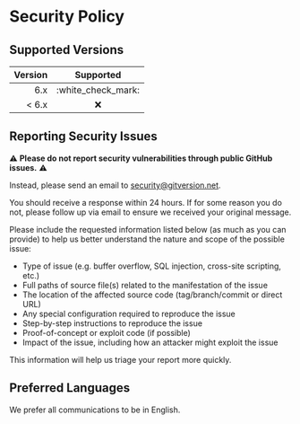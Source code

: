 # Security Policy

## Supported Versions

| Version |      Supported       |
|--------:|:--------------------:|
|     6.x | :white\_check\_mark: |
|   < 6.x |         :x:          |

## Reporting Security Issues

⚠ **Please do not report security vulnerabilities through public GitHub issues.** ⚠

Instead, please send an email to <security@gitversion.net>.

You should receive a response within 24 hours. If for some reason you do not, please follow up via email to ensure we received your original message.

Please include the requested information listed below (as much as you can provide) to help us better understand the nature and scope of the possible issue:

* Type of issue (e.g. buffer overflow, SQL injection, cross-site scripting, etc.)
* Full paths of source file(s) related to the manifestation of the issue
* The location of the affected source code (tag/branch/commit or direct URL)
* Any special configuration required to reproduce the issue
* Step-by-step instructions to reproduce the issue
* Proof-of-concept or exploit code (if possible)
* Impact of the issue, including how an attacker might exploit the issue

This information will help us triage your report more quickly.

## Preferred Languages

We prefer all communications to be in English.

